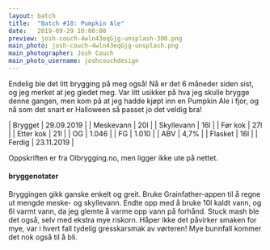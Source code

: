 ```yaml
---
layout: batch
title:  "Batch #18: Pumpkin Ale"
date:   2019-09-29 10:00:00
preview: josh-couch-4wln43eqGjg-unsplash-300.png
main_photo: josh-couch-4wln43eqGjg-unsplash.png
main_photographer: Josh Couch
main_photo_username: joshcouchdesign
---
```


Endelig ble det litt brygging på meg også! Nå er det 6 måneder siden sist, og jeg merket at jeg gledet meg. Var litt usikker på hva jeg skulle brygge denne gangen, men kom på at jeg hadde kjøpt inn en Pumpkin Ale i fjor, og nå som det snart er Halloween så passet jo det veldig bra!

| Brygget    | 29.09.2019 |
| Meskevann  | 20l        |
| Skyllevann | 16l        |
| Før kok    | 27l        |
| Etter kok  | 21l        |
| OG         | 1.046      |
| FG         | 1.010      |
| ABV        | 4,7%       |
| Flasket    | 16l        |
| Ferdig     | 23.11.2019 |

Oppskriften er fra Olbrygging.no, men ligger ikke ute på nettet.


#### bryggenotater

Bryggingen gikk ganske enkelt og greit. Bruke Grainfather-appen til å regne ut mengde meske- og skyllevann. Endte opp med å bruke 10l kaldt vann, og 6l varmt vann, da jeg glemte å varme opp vann på forhånd. Stuck mash ble det også, selv med ekstra mye riskorn. Håper ikke det påvirker smaken for mye, var i hvert fall tydelig gresskarsmak av vørteren! Mye bunnfall kommer det nok også til å bli.
